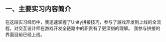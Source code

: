 ## 一、主要实习内容简介

在这段实习经历中，我迅速掌握了Unity拼接技巧，参与了游戏开发到上线的全流程，对交互设计师在游戏开发全链路中的职责有了更深刻的理解。
我参与拼接的界面目前已经上线。


